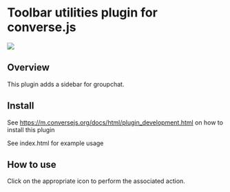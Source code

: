 # Toolbar utilities plugin for converse.js

<img src="https://github.com/conversejs/community-plugins/blob/master/packages/info/muc-info.png" />

## Overview
This plugin adds a sidebar for groupchat.

## Install
See https://m.conversejs.org/docs/html/plugin_development.html on how to install this plugin

See index.html for example usage

## How to use
Click on the appropriate icon to perform the associated action.
